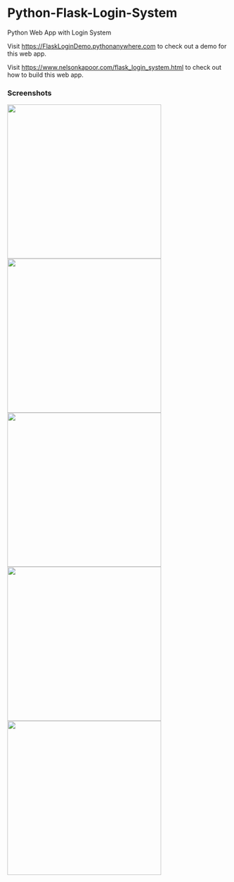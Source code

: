 # Python-Flask-Login-System
Python Web App with Login System

Visit <a href="https://FlaskLoginDemo.pythonanywhere.com" target="_blank">https://FlaskLoginDemo.pythonanywhere.com</a> to check out a demo for this web app.

Visit <a href="https://www.crackersploit.com/flask_login_system.html" target="_blank">https://www.nelsonkapoor.com/flask_login_system.html</a> to check out how to build this web app.

<h3 class="subTitle">Screenshots</h3>
<img src="https://www.crackersploit.com/images/flaskLoginDemo/Screenshot1.jpg" width="350">
<img src="https://www.crackersploit.com/images/flaskLoginDemo/Screenshot2.jpg" width="350">
<img src="https://www.crackersploit.com/images/flaskLoginDemo/Screenshot3.jpg" width="350">
<img src="https://www.crackersploit.com/images/flaskLoginDemo/Screenshot4.jpg" width="350">
<img src="https://www.crackersploit.com/images/flaskLoginDemo/Screenshot5.jpg" width="350">

     
